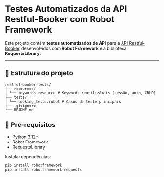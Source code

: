 # Testes Automatizados da API Restful-Booker com Robot Framework

Este projeto contém **testes automatizados de API** para a [API Restful-Booker](https://restful-booker.herokuapp.com/apidoc/index.html), desenvolvidos com **Robot Framework** e a biblioteca **RequestsLibrary**.

---

## 📂 Estrutura do projeto
```
restful-booker-tests/
├── resources/
│ └── keywords.resource # Keywords reutilizáveis (sessão, auth, CRUD)
├── tests/
│ └── booking_tests.robot # Casos de teste principais
├── .gitignore
└── README.md
```


## 🚀 Pré-requisitos

- Python 3.12+  
- Robot Framework  
- RequestsLibrary  

Instalar dependências:

```bash
pip install robotframework
pip install robotframework-requests
